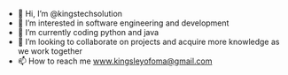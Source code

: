 - 👋 Hi, I’m @kingstechsolution
- 👀 I’m interested in software engineering and development
- 🌱 I’m currently coding python and java
- 💞️ I’m looking to collaborate on projects and acquire more knowledge as we work together
- 📫 How to reach me www.kingsleyofoma@gmail.com

<!---
kingstechsolution/kingstechsolution is a ✨ special ✨ repository because its `README.md` (this file) appears on your GitHub profile.
You can click the Preview link to take a look at your changes.
--->
